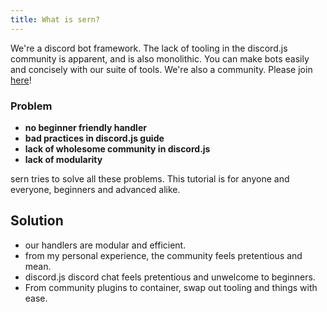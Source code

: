```yaml
---
title: What is sern?
---
```


<!-- Rephrasing and title done by Ethan -->

We're a discord bot framework. The lack of tooling in the discord.js community is apparent, and is also monolithic. You can make bots easily and concisely with our suite of tools. We're also a community. Please join [here](https://sern.dev/discord)!  

### Problem 

- **no beginner friendly handler**
- **bad practices in discord.js guide**
- **lack of wholesome community in discord.js**
- **lack of modularity**

sern tries to solve all these problems. This tutorial is for anyone and everyone, beginners and advanced alike.

## Solution 

- our handlers are modular and efficient.
- from my personal experience, the community feels pretentious and mean.
- discord.js discord chat feels pretentious and unwelcome to beginners.
- From community plugins to container, swap out tooling and things with ease. 
